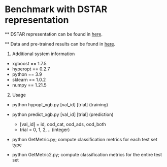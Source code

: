 # Benchmark with DSTAR representation

** DSTAR representation can be found in [here](https://doi.org/10.1021/acs.jcim.1c00726). 

** Data and pre-trained results can be found in [here](https://doi.org/10.6084/m9.figshare.22649596.v4).

1. Additional system information
- xgboost == 1.7.5
- hyperopt == 0.2.7
- python == 3.9
- sklearn == 1.0.2
- numpy == 1.21.5

2. Usage
- python hypopt_xgb.py [val_id] [trial] (training)
- python predict_xgb.py [val_id] [trial] (prediction)
  - [val_id] = id, ood_cat, ood_ads, ood_both
  - trial = 0, 1, 2, .. (integer)

- python GetMetric.py; compute classification metrics for each test set type
- python GetMetric2.py; compute classification metrics for the entire test set
